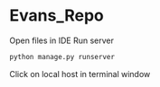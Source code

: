 # Evans_Repo
Open files in IDE
Run server
```bash
python manage.py runserver
```
Click on local host in terminal window
